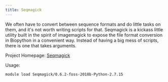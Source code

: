 ```yaml
---
title: Seqmagick
---
```

We often have to convert between sequence formats and do little tasks on them, and it's not worth writing scripts for that. Seqmagick is a kickass little utility built in the spirit of imagemagick to expose the file format conversion in Biopython in a convenient way. Instead of having a big mess of scripts, there is one that takes arguments.

Project Homepage: [Seqmagick](https://fhcrc.github.io/seqmagick/)

Usage:
```
module load Seqmagick/0.6.2-foss-2018b-Python-2.7.15
```
